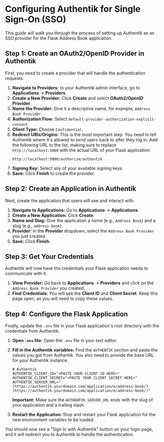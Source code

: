 # Configuring Authentik for Single Sign-On (SSO)

This guide will walk you through the process of setting up Authentik as an SSO provider for the Flask Address Book application.

## Step 1: Create an OAuth2/OpenID Provider in Authentik

First, you need to create a provider that will handle the authentication requests.

1.  **Navigate to Providers:** In your Authentik admin interface, go to **Applications** -> **Providers**.
2.  **Create a New Provider:** Click **Create** and select **OAuth2/OpenID Provider**.
3.  **Name the Provider:** Give it a descriptive name, for example, `Address Book Provider`.
4.  **Authorization Flow:** Select `default-provider-authorization-explicit-consent`.
5.  **Client Type:** Choose `Confidential`.
6.  **Redirect URIs/Origins:** This is the most important step. You need to tell Authentik where it's allowed to send users back to after they log in. Add the following URL to the list, making sure to replace `http://localhost:5000` with the actual URL of your Flask application:
    ```
    http://localhost:5000/authorize/authentik
    ```
7.  **Signing Key:** Select any of your available signing keys.
8.  **Save:** Click **Finish** to create the provider.

## Step 2: Create an Application in Authentik

Next, create the application that users will see and interact with.

1.  **Navigate to Applications:** Go to **Applications** -> **Applications**.
2.  **Create a New Application:** Click **Create**.
3.  **Name and Slug:** Give the application a name (e.g., `Address Book`) and a slug (e.g., `address-book`).
4.  **Provider:** In the **Provider** dropdown, select the `Address Book Provider` you just created.
5.  **Save:** Click **Finish**.

## Step 3: Get Your Credentials

Authentik will now have the credentials your Flask application needs to communicate with it.

1.  **View Provider:** Go back to **Applications** -> **Providers** and click on the `Address Book Provider` you created.
2.  **Find Credentials:** You will see the **Client ID** and **Client Secret**. Keep this page open, as you will need to copy these values.

## Step 4: Configure the Flask Application

Finally, update the `.env` file in your Flask application's root directory with the credentials from Authentik.

1.  **Open `.env` file:** Open the `.env` file in your text editor.
2.  **Fill in the Authentik variables:** Find the `AUTHENTIK` section and paste the values you got from Authentik. You also need to provide the base URL for your Authentik instance.

    ```dotenv
    # Authentik
    AUTHENTIK_CLIENT_ID="<PASTE YOUR CLIENT ID HERE>"
    AUTHENTIK_CLIENT_SECRET="<PASTE YOUR CLIENT SECRET HERE>"
    AUTHENTIK_SERVER_URL="[https://authentik.yourdomain.com/application/o/address-book/](https://authentik.yourdomain.com/application/o/address-book/)"
    ```
    **Important:** Make sure the `AUTHENTIK_SERVER_URL` ends with the slug of your application and a trailing slash.

3.  **Restart the Application:** Stop and restart your Flask application for the new environment variables to be loaded.

You should now see a "Sign In with Authentik" button on your login page, and it will redirect you to Authentik to handle the authentication.

